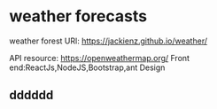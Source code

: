 # weather forecasts
weather forest
URl: https://jackienz.github.io/weather/

API resource: https://openweathermap.org/
Front end:ReactJs,NodeJS,Bootstrap,ant Design
<h2>dddddd </h2>
